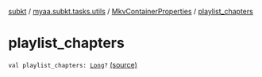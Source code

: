 [subkt](../../index.md) / [myaa.subkt.tasks.utils](../index.md) / [MkvContainerProperties](index.md) / [playlist_chapters](./playlist_chapters.md)

# playlist_chapters

`val playlist_chapters: `[`Long`](https://kotlinlang.org/api/latest/jvm/stdlib/kotlin/-long/index.html)`?` [(source)](https://github.com/Myaamori/SubKt/blob/0.1.10/src/main/kotlin/myaa/subkt/tasks/utils/mkvmerge.kt#L56)